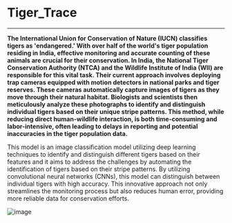 # Tiger_Trace
---
**The International Union for Conservation of Nature (IUCN) classifies tigers as 'endangered.' With over half of the world's tiger population residing in India, effective monitoring and accurate counting of these animals are crucial for their conservation. In India, the National Tiger Conservation Authority (NTCA) and the Wildlife Institute of India (WII) are responsible for this vital task. Their current approach involves deploying trap cameras equipped with motion detectors in national parks and tiger reserves. These cameras automatically capture images of tigers as they move through their natural habitat. Biologists and scientists then meticulously analyze these photographs to identify and distinguish individual tigers based on their unique stripe patterns. This method, while reducing direct human-wildlife interaction, is both time-consuming and labor-intensive, often leading to delays in reporting and potential inaccuracies in the tiger population data.**

This model is an image classification model utilizing deep learning techniques to identify and distinguish different tigers based on their features and it aims to address the challenges by automating the identification of tigers based on their stripe patterns. By utilizing convolutional neural networks (CNNs), this model can distinguish between individual tigers with high accuracy. This innovative approach not only streamlines the monitoring process but also reduces human error, providing more reliable data for conservation efforts.

![image](https://github.com/user-attachments/assets/cdaf8bf1-92b8-4c45-8529-4c1e209a729f)





